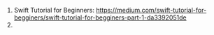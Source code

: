 1. Swift Tutorial for Beginners: https://medium.com/swift-tutorial-for-begginers/swift-tutorial-for-begginers-part-1-da3392051de
2. 
